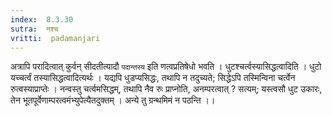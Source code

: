 ```yaml
---
index:  8.3.30
sutra:  नश्च
vritti:  padamanjari
---
```


अत्रापि परादित्वात् कुर्वन् सीदतीत्यादौ `पदान्तस्य` इति णत्वप्रतिषेधो भवति ।
धुटश्चर्त्वस्यासिद्धत्वादिति । धुटो यच्चर्त्वं तस्यासिद्धत्वादित्यर्थः । यद्यपि धुडप्यसिद्धः, तथापि न तदुच्यते; सिद्धेऽपि तस्मिन्विना चर्त्वेन रुत्वस्याप्राप्तेः । नन्वस्तु चर्त्वमसिद्धम्, तथापि नैव रुः प्राप्नोति, अनम्परत्वात् ? सत्यम्; यस्त्वसौ धुट उकारः, तेन भूतपूर्वेणाम्परत्वमंभ्युपेत्यैतदुक्तम् । अन्ये तु ग्रन्थमिमं न पठन्ति ।।
